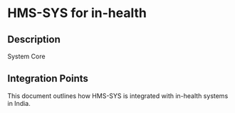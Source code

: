 # HMS-SYS for in-health

## Description

System Core

## Integration Points

This document outlines how HMS-SYS is integrated with in-health systems in India.
